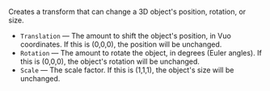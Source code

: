 Creates a transform that can change a 3D object's position, rotation, or size.

   - `Translation` — The amount to shift the object's position, in Vuo coordinates. If this is (0,0,0), the position will be unchanged.
   - `Rotation` — The amount to rotate the object, in degrees (Euler angles). If this is (0,0,0), the object's rotation will be unchanged.
   - `Scale` — The scale factor. If this is (1,1,1), the object's size will be unchanged.
